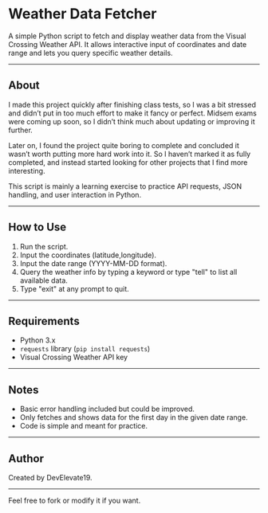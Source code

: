 # Weather Data Fetcher

A simple Python script to fetch and display weather data from the Visual Crossing Weather API. It allows interactive input of coordinates and date range and lets you query specific weather details.

---

## About

I made this project quickly after finishing class tests, so I was a bit stressed and didn’t put in too much effort to make it fancy or perfect. Midsem exams were coming up soon, so I didn’t think much about updating or improving it further.

Later on, I found the project quite boring to complete and concluded it wasn’t worth putting more hard work into it. So I haven’t marked it as fully completed, and instead started looking for other projects that I find more interesting.

This script is mainly a learning exercise to practice API requests, JSON handling, and user interaction in Python.

---

## How to Use

1. Run the script.
2. Input the coordinates (latitude,longitude).
3. Input the date range (YYYY-MM-DD format).
4. Query the weather info by typing a keyword or type "tell" to list all available data.
5. Type "exit" at any prompt to quit.

---

## Requirements

- Python 3.x
- `requests` library (`pip install requests`)
- Visual Crossing Weather API key

---

## Notes

- Basic error handling included but could be improved.
- Only fetches and shows data for the first day in the given date range.
- Code is simple and meant for practice.

---

## Author

Created by DevElevate19.

---

Feel free to fork or modify it if you want.
